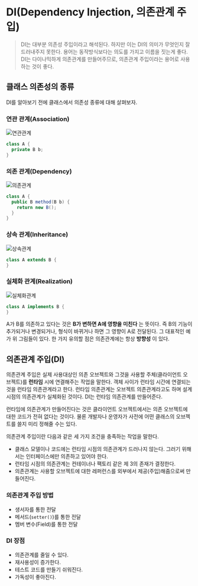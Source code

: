 # DI(Dependency Injection, 의존관계 주입)

> DI는 대부분 의존성 주입이라고 해석된다. 하지만 이는 DI의 의미가 무엇인지 잘 드러내주지 못한다.
> 용어는 동작방식보다는 의도를 가지고 이름을 짓는게 좋다. DI는 다이나믹하게 의존관계를 만들어주므로,
> 의존관계 주입이라는 용어로 사용하는 것이 좋다.

## 클래스 의존성의 종류
DI를 알아보기 전에 클래스에서 의존성 종류에 대해 살펴보자.

### 연관 관계(Association)

![연관관계](./../../images/연관관계.png)

```java
class A {
  private B b;
}
```

### 의존 관계(Dependency)

![의존관계](./../../images/의존관계.png)

```java
class A {
  public B method(B b) {
    return new B();
  }
}
```

### 상속 관계(Inheritance)

![상속관계](./../../images/상속관계.png)

```java
class A extends B {
}
```

### 실체화 관계(Realization)

![실체화관계](./../../images/실체화관계.png)

```java
class A implements B {  
}
```

A가 B를 의존하고 있다는 것은 **B가 변하면 A에 영향을 미친다** 는 뜻이다. 즉 B의 기능이 추가되거나 변경되거나, 형식이 바뀌거나 하면 그 영향이 A로 전달된다. 그 대표적인 예가 위 그림들이 있다. 한 가지 유의할 점은 의존관계에는 항상 **방향성** 이 있다.

## 의존관계 주입(DI)
의존관계 주입은 실제 사용대상인 의존 오브젝트와 그것을 사용할 주체(클라이언트 오브젝트)를 **런타임** 시에 연결해주는 작업을 말한다. 객체 사이가 런타임 시간에 연결되는 것을 런타임 의존관계라고 한다. 런타임 의존관계는 오브젝트 의존관계라고도 하며 설계 시점의 의존관계가 실체화된 것이다. DI는 런타임 의존관계를 만들어준다.

런타임에 의존관계가 만들어진다는 것은 클라이언트 오브젝트에서는 의존 오브젝트에 대한 코드가 전혀 없다는 것이다. 물론 개발자나 운영자가 사전에 어떤 클래스의 오브젝트를 쓸지 미리 정해줄 수는 있다.

의존관계 주입이란 다음과 같은 세 가지 조건을 충족하는 작업을 말한다.
- 클래스 모델이나 코드에는 런타임 시점의 의존관계가 드러나지 않는다. 그러기 위해서는 인터페이스에만 의존하고 있어야 한다.
- 런타임 시점의 의존관계는 컨테이너나 팩토리 같은 제 3의 존재가 결정한다.
- 의존관계는 사용할 오브젝트에 대한 레퍼런스를 외부에서 제공(주입)해줌으로써 만들어진다.

### 의존관계 주입 방법
- 생서자를 통한 전달
- 메서드(`setter()`)를 통한 전달
- 멤버 변수(Field)를 통한 전달

### DI 장점
- 의존관계를 줄일 수 있다.
- 재사용성이 증가한다.
- 테스트 코드를 만들기 쉬워진다.
- 가독성이 좋아진다.
